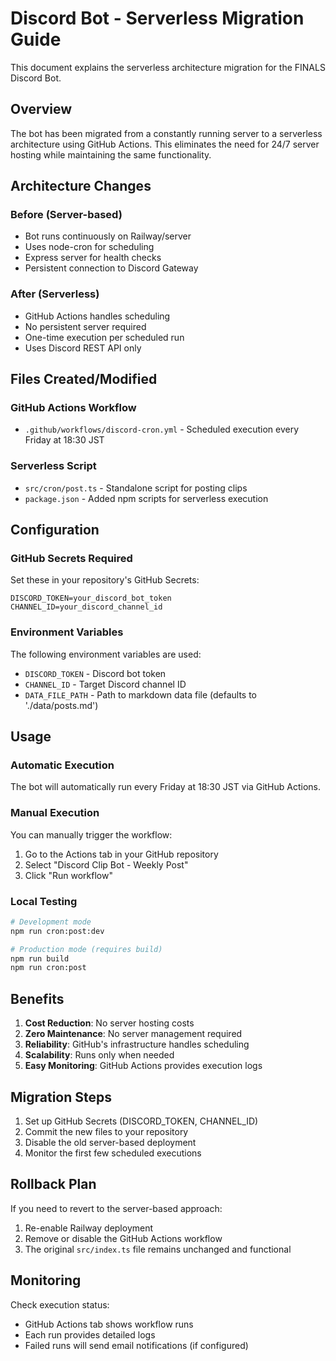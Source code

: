 # Discord Bot - Serverless Migration Guide

This document explains the serverless architecture migration for the FINALS Discord Bot.

## Overview

The bot has been migrated from a constantly running server to a serverless architecture using GitHub Actions. This eliminates the need for 24/7 server hosting while maintaining the same functionality.

## Architecture Changes

### Before (Server-based)
- Bot runs continuously on Railway/server
- Uses node-cron for scheduling
- Express server for health checks
- Persistent connection to Discord Gateway

### After (Serverless)
- GitHub Actions handles scheduling
- No persistent server required
- One-time execution per scheduled run
- Uses Discord REST API only

## Files Created/Modified

### GitHub Actions Workflow
- `.github/workflows/discord-cron.yml` - Scheduled execution every Friday at 18:30 JST

### Serverless Script
- `src/cron/post.ts` - Standalone script for posting clips
- `package.json` - Added npm scripts for serverless execution

## Configuration

### GitHub Secrets Required
Set these in your repository's GitHub Secrets:

```
DISCORD_TOKEN=your_discord_bot_token
CHANNEL_ID=your_discord_channel_id
```

### Environment Variables
The following environment variables are used:
- `DISCORD_TOKEN` - Discord bot token
- `CHANNEL_ID` - Target Discord channel ID
- `DATA_FILE_PATH` - Path to markdown data file (defaults to './data/posts.md')

## Usage

### Automatic Execution
The bot will automatically run every Friday at 18:30 JST via GitHub Actions.

### Manual Execution
You can manually trigger the workflow:
1. Go to the Actions tab in your GitHub repository
2. Select "Discord Clip Bot - Weekly Post"
3. Click "Run workflow"

### Local Testing
```bash
# Development mode
npm run cron:post:dev

# Production mode (requires build)
npm run build
npm run cron:post
```

## Benefits

1. **Cost Reduction**: No server hosting costs
2. **Zero Maintenance**: No server management required
3. **Reliability**: GitHub's infrastructure handles scheduling
4. **Scalability**: Runs only when needed
5. **Easy Monitoring**: GitHub Actions provides execution logs

## Migration Steps

1. Set up GitHub Secrets (DISCORD_TOKEN, CHANNEL_ID)
2. Commit the new files to your repository
3. Disable the old server-based deployment
4. Monitor the first few scheduled executions

## Rollback Plan

If you need to revert to the server-based approach:
1. Re-enable Railway deployment
2. Remove or disable the GitHub Actions workflow
3. The original `src/index.ts` file remains unchanged and functional

## Monitoring

Check execution status:
- GitHub Actions tab shows workflow runs
- Each run provides detailed logs
- Failed runs will send email notifications (if configured)